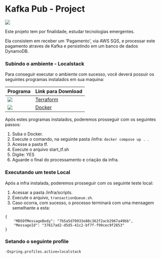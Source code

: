 # Kafka Pub - Project

<img src="https://img.shields.io/badge/Kotlin-0095D5?&style=for-the-badge&logo=kotlin&logoColor=white" />


Este projeto tem por finalidade, estudar tecnologias emergentes.

Ela consistem em receber um 'Pagamento', via AWS SQS, e processar este pagamento atraves de Kafka e persistindo
em um banco de dados DynamoDB.




### Subindo o ambiente - Localstack
Para conseguir executar o ambiente com sucesso, você deverá possuir 
os seguintes programas instalados em sua maquina:

| Programa                                                                                                       | Link para Download                     |
|----------------------------------------------------------------------------------------------------------------|----------------------------------------|
| <img src="https://img.shields.io/badge/Terraform-7B42BC?style=for-the-badge&logo=terraform&logoColor=white" /> |  [Terraform](https://www.terraform.io/)     |
| <img src="https://img.shields.io/badge/Docker-2496ED?style=for-the-badge&logo=docker&logoColor=white" />       | [Docker](https://www.docker.com/) |  

Após estes programas instalados, poderemos prosseguir com os seguintes passos:

1. Suba o Docker.
2. Execute o comando, na seguinte pasta /infra: `docker compose up . `.
3. Acesse a pasta tf.
4. Execute o arquivo start_tf.sh
5. Digite: YES
6. Aguarde o final do processamento e criação da infra.

### Executando um teste Local

Após a infra instalada, poderemos prosseguir com os seguinte teste local:

1. Acessar a pasta /infra/scripts.
2. Execute o arquivo, `transactionQueue.sh`.
3. Caso ocorra, com sucesso, o processo terminará com uma mensagem semelhante a esta:
```
{
    "MD5OfMessageBody": "7b5a5d70933e88c362f2acb2967a49bb",
    "MessageId": "37617ad2-d5d5-41c2-bf7f-f99cec9f2853"
}
```


### Setando o seguinte profile
``
-Dspring.profiles.active=localstack
``